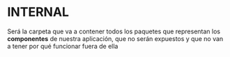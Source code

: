# INTERNAL
Será la carpeta que va a contener todos los paquetes que representan los **componentes** de nuestra aplicación, que no serán expuestos y que no van a tener por qué funcionar fuera de ella